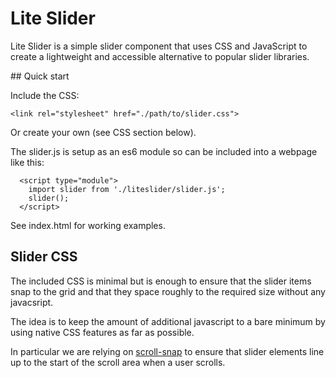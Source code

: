 # Lite Slider

Lite Slider is a simple slider component that uses CSS and JavaScript to create
a lightweight and accessible alternative to popular slider libraries.


## Quick start

Include the CSS:

```
<link rel="stylesheet" href="./path/to/slider.css">
```

Or create your own (see CSS section below).

The slider.js is setup as an es6 module so can be included into a webpage like
this:

```
  <script type="module">
    import slider from './liteslider/slider.js';
    slider();
  </script>
```

See index.html for working examples.


## Slider CSS

The included CSS is minimal but is enough to ensure that the slider items
snap to the grid and that they space roughly to the required size without
any javacsript.

The idea is to keep the amount of additional javascript to a bare minimum by
using native CSS features as far as possible.

In particular we are relying on [scroll-snap](https://developer.mozilla.org/en-US/docs/Web/CSS/CSS_scroll_snap) to ensure that slider elements line up to the start of
the scroll area when a user scrolls.
